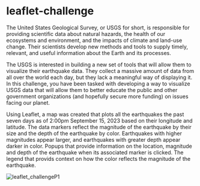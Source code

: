 # leaflet-challenge
The United States Geological Survey, or USGS for short, is responsible for providing scientific data about natural hazards, the health of our ecosystems and environment, and the impacts of climate and land-use change. Their scientists develop new methods and tools to supply timely, relevant, and useful information about the Earth and its processes.

The USGS is interested in building a new set of tools that will allow them to visualize their earthquake data. They collect a massive amount of data from all over the world each day, but they lack a meaningful way of displaying it. In this challenge, you have been tasked with developing a way to visualize USGS data that will allow them to better educate the public and other government organizations (and hopefully secure more funding) on issues facing our planet.

Using Leaflet, a map was created that plots all the earthquakes the past seven days as of 2:00pm September 15, 2023 based on their longitude and latitude.
  The data markers reflect the magnitude of the earthquake by their size and the depth of the earthquake by color. Earthquakes with higher     magnitudes appear larger, and earthquakes with greater depth appear darker in color.
  Popups that provide  information on the location, magnitude and depth of the earthquake when its associated marker is clicked.
  The legend that provids context on how the color reflects the magnitude of the earthquake.

![leaflet_challengeP1](https://github.com/SuhaniArjin1/leaflet-challenge/assets/131829802/65f33c4e-0d0d-4c07-9538-9ec8eaa822d4)

